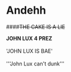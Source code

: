 # Andehh

####~~THE CAKE IS A LIE~~


**JOHN LUX 4 PREZ**
 <br></br>'JOHN LUX IS BAE'
 <br></br>'''John Lux can't dunk'''
